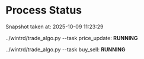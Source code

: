 # Process Status

Snapshot taken at: 2025-10-09 11:23:29

../wintrd/trade_algo.py --task price_update: **RUNNING**

../wintrd/trade_algo.py --task buy_sell: **RUNNING**


